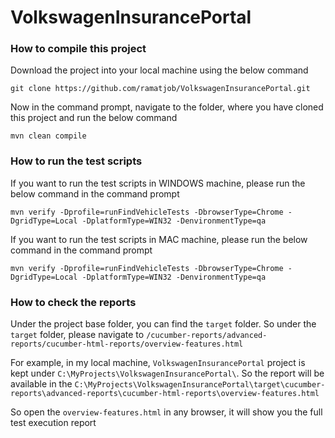 # VolkswagenInsurancePortal

### How to compile this project ###

Download the project into your local machine using the below command

```
git clone https://github.com/ramatjob/VolkswagenInsurancePortal.git
```

Now in the command prompt, navigate to the folder, where you have cloned this project and run the below command
```
mvn clean compile
```

### How to run the test scripts ###

If you want to run the test scripts in WINDOWS machine, please run the below command in the command prompt
```
mvn verify -Dprofile=runFindVehicleTests -DbrowserType=Chrome -DgridType=Local -DplatformType=WIN32 -DenvironmentType=qa
```

If you want to run the test scripts in MAC machine, please run the below command in the command prompt
```
mvn verify -Dprofile=runFindVehicleTests -DbrowserType=Chrome -DgridType=Local -DplatformType=WIN32 -DenvironmentType=qa
```

### How to check the reports ###

Under the project base folder, you can find the `target` folder. So under the `target` folder, please navigate to `/cucumber-reports/advanced-reports/cucumber-html-reports/overview-features.html`

For example, in my local machine, `VolkswagenInsurancePortal` project is kept under `C:\MyProjects\VolkswagenInsurancePortal\`. So the report will be available in the `C:\MyProjects\VolkswagenInsurancePortal\target\cucumber-reports\advanced-reports\cucumber-html-reports\overview-features.html`

So open the `overview-features.html` in any browser, it will show you the full test execution report
